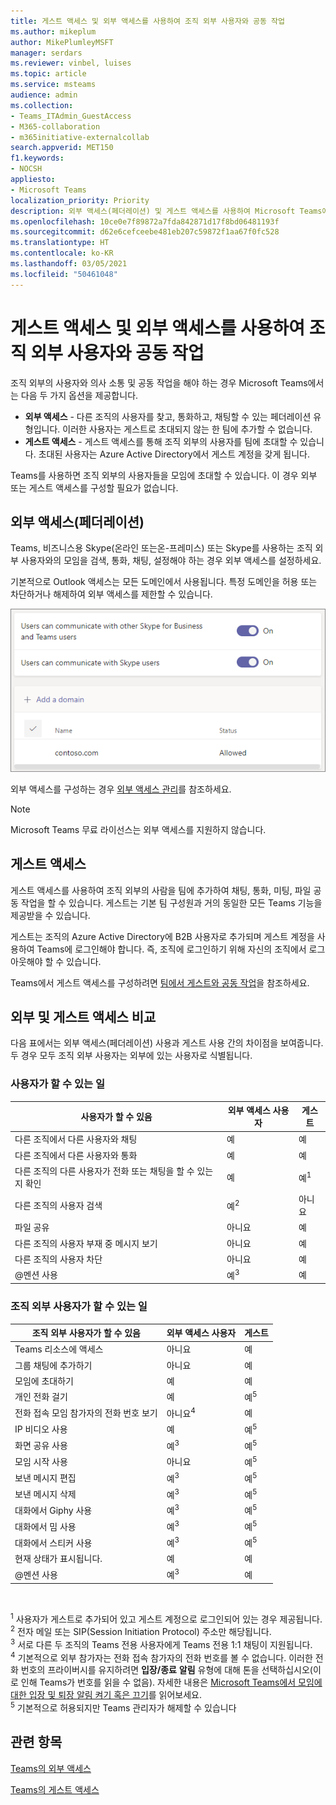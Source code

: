 ```yaml
---
title: 게스트 액세스 및 외부 액세스를 사용하여 조직 외부 사용자와 공동 작업
ms.author: mikeplum
author: MikePlumleyMSFT
manager: serdars
ms.reviewer: vinbel, luises
ms.topic: article
ms.service: msteams
audience: admin
ms.collection:
- Teams_ITAdmin_GuestAccess
- M365-collaboration
- m365initiative-externalcollab
search.appverid: MET150
f1.keywords:
- NOCSH
appliesto:
- Microsoft Teams
localization_priority: Priority
description: 외부 액세스(페더레이션) 및 게스트 액세스를 사용하여 Microsoft Teams에서 외부 조직의 사용자와 통화, 채팅, 검색 및 추가하는 방법을 알아봅니다.
ms.openlocfilehash: 10ce0e7f89872a7fda842871d17f8bd06481193f
ms.sourcegitcommit: d62e6cefceebe481eb207c59872f1aa67f0fc528
ms.translationtype: HT
ms.contentlocale: ko-KR
ms.lasthandoff: 03/05/2021
ms.locfileid: "50461048"
---
```

# <a name="use-guest-access-and-external-access-to-collaborate-with-people-outside-your-organization"></a>게스트 액세스 및 외부 액세스를 사용하여 조직 외부 사용자와 공동 작업

조직 외부의 사용자와 의사 소통 및 공동 작업을 해야 하는 경우 Microsoft Teams에서는 다음 두 가지 옵션을 제공합니다.

- **외부 액세스** - 다른 조직의 사용자를 찾고, 통화하고, 채팅할 수 있는 페더레이션 유형입니다. 이러한 사용자는 게스트로 초대되지 않는 한 팀에 추가할 수 없습니다.
- **게스트 액세스** - 게스트 액세스를 통해 조직 외부의 사용자를 팀에 초대할 수 있습니다. 초대된 사용자는 Azure Active Directory에서 게스트 계정을 갖게 됩니다.

Teams를 사용하면 조직 외부의 사용자들을 모임에 초대할 수 있습니다. 이 경우 외부 또는 게스트 액세스를 구성할 필요가 없습니다.

## <a name="external-access-federation"></a>외부 액세스(페더레이션)

Teams, 비즈니스용 Skype(온라인 또는온-프레미스) 또는 Skype를 사용하는 조직 외부 사용자와의 모임을 검색, 통화, 채팅, 설정해야 하는 경우 외부 액세스를 설정하세요. 

기본적으로 Outlook 액세스는 모든 도메인에서 사용됩니다. 특정 도메인을 허용 또는 차단하거나 해제하여 외부 액세스를 제한할 수 있습니다.

![외부 액세스 설정 스크린샷](media/external-access-federation-settings.png)

외부 액세스를 구성하는 경우 [외부 액세스 관리](manage-external-access.md)를 참조하세요. 

>[!NOTE]
>Microsoft Teams 무료 라이선스는 외부 액세스를 지원하지 않습니다.

## <a name="guest-access"></a>게스트 액세스

게스트 액세스를 사용하여 조직 외부의 사람을 팀에 추가하여 채팅, 통화, 미팅, 파일 공동 작업을 할 수 있습니다. 게스트는 기본 팀 구성원과 거의 동일한 모든 Teams 기능을 제공받을 수 있습니다.

게스트는 조직의 Azure Active Directory에 B2B 사용자로 추가되며 게스트 계정을 사용하여 Teams에 로그인해야 합니다. 즉, 조직에 로그인하기 위해 자신의 조직에서 로그아웃해야 할 수 있습니다.

Teams에서 게스트 액세스를 구성하려면 [팀에서 게스트와 공동 작업](https://docs.microsoft.com/microsoft-365/solutions/collaborate-as-team)을 참조하세요.

## <a name="compare-external-and-guest-access"></a>외부 및 게스트 액세스 비교

다음 표에서는 외부 액세스(페더레이션) 사용과 게스트 사용 간의 차이점을 보여줍니다. 두 경우 모두 조직 외부 사용자는 외부에 있는 사용자로 식별됩니다.

### <a name="things-your-users-can-do"></a>사용자가 할 수 있는 일

| 사용자가 할 수 있음 | 외부 액세스 사용자 | 게스트 |
|---------|-----------------------|--------------------|
| 다른 조직에서 다른 사용자와 채팅 | 예 | 예 |
| 다른 조직에서 다른 사용자와 통화 | 예 | 예 |
| 다른 조직의 다른 사용자가 전화 또는 채팅을 할 수 있는지 확인 | 예 | 예<sup>1</sup> |
| 다른 조직의 사용자 검색 | 예<sup>2</sup> | 아니요 |
| 파일 공유 | 아니요 | 예 |
| 다른 조직의 사용자 부재 중 메시지 보기 | 아니요 | 예 |
| 다른 조직의 사용자 차단  | 아니요 | 예 |
| @멘션 사용 | 예<sup>3</sup> | 예 |

### <a name="things-people-outside-your-organization-can-do"></a>조직 외부 사용자가 할 수 있는 일

| 조직 외부 사용자가 할 수 있음 | 외부 액세스 사용자 | 게스트 |
|---------|-----------------------|--------------------|
| Teams 리소스에 액세스 | 아니요 | 예 |
| 그룹 채팅에 추가하기 | 아니요 | 예 |
| 모임에 초대하기 | 예 | 예 |
| 개인 전화 걸기 | 예 | 예<sup>5</sup> |
| 전화 접속 모임 참가자의 전화 번호 보기 | 아니요<sup>4</sup> | 예 |
| IP 비디오 사용 | 예 | 예<sup>5</sup> |
| 화면 공유 사용 | 예<sup>3</sup> | 예<sup>5</sup> |
| 모임 시작 사용 | 아니요 | 예<sup>5</sup> |
| 보낸 메시지 편집 | 예<sup>3</sup> | 예<sup>5</sup> |
| 보낸 메시지 삭제 | 예<sup>3</sup> | 예<sup>5</sup> |
| 대화에서 Giphy 사용 | 예<sup>3</sup> | 예<sup>5</sup> |
| 대화에서 밈 사용 | 예<sup>3</sup> | 예<sup>5</sup> |
| 대화에서 스티커 사용 | 예<sup>3</sup> | 예<sup>5</sup> |
| 현재 상태가 표시됩니다. | 예 | 예 |
| @멘션 사용 | 예<sup>3</sup> | 예 |

<br>

<sup>1</sup> 사용자가 게스트로 추가되어 있고 게스트 계정으로 로그인되어 있는 경우 제공됩니다.<br>
<sup>2</sup> 전자 메일 또는 SIP(Session Initiation Protocol) 주소만 해당됩니다.<br>
<sup>3</sup> 서로 다른 두 조직의 Teams 전용 사용자에게 Teams 전용 1:1 채팅이 지원됩니다. <br>
<sup>4</sup> 기본적으로 외부 참가자는 전화 접속 참가자의 전화 번호를 볼 수 없습니다. 이러한 전화 번호의 프라이버시를 유지하려면 **입장/종료** **알림** 유형에 대해 톤을 선택하십시오(이로 인해 Teams가 번호를 읽을 수 없음). 자세한 내용은 [Microsoft Teams에서 모임에 대한 입장 및 퇴장 알림 켜기 혹은 끄기](turn-on-or-off-entry-and-exit-announcements-for-meetings-in-teams.md)를 읽어보세요. <br>
<sup>5</sup> 기본적으로 허용되지만 Teams 관리자가 해제할 수 있습니다

## <a name="related-topics"></a>관련 항목

[Teams의 외부 액세스](manage-external-access.md)

[Teams의 게스트 액세스](guest-access.md)


